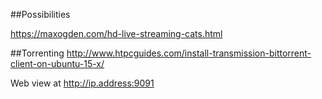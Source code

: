 ##Possibilities

https://maxogden.com/hd-live-streaming-cats.html

##Torrenting
http://www.htpcguides.com/install-transmission-bittorrent-client-on-ubuntu-15-x/

Web view at http://ip.address:9091
